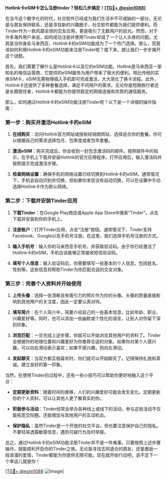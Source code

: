 **Hotlink卡eSIM卡怎么注册tinder？轻松几步搞定！[[TG💪+ @esim1088](https://t.me/s/esim1088)]**

在当今这个数字化的时代，社交软件已经成为我们生活中不可或缺的一部分。无论是与朋友保持联系，还是寻找新的兴趣圈子，社交软件都能为我们提供便利。而Tinder作为一款风靡全球的交友应用，更是吸引了无数用户的目光。然而，对于许多海外用户来说，如何成功注册并使用Tinder却成了一个让人头疼的问题。尤其是当你身处马来西亚，Hotlink卡的eSIM功能成为了一个热门选择。那么，究竟该如何利用Hotlink卡的eSIM功能来注册Tinder呢？接下来，就让我们一步步揭开这个谜题。

首先，我们需要了解什么是Hotlink卡以及它的eSIM功能。Hotlink是马来西亚一家知名的电信运营商，它提供的eSIM服务为用户带来了极大的便利。相比传统的实体SIM卡，eSIM无需物理插入手机即可完成激活，大大简化了换卡流程。此外，Hotlink卡还提供了多种套餐选择，满足不同用户的需求。无论你是短期旅行者还是长期居住者，Hotlink卡都能为你提供稳定的网络连接和优质的通信服务。

那么，如何通过Hotlink卡的eSIM功能注册Tinder呢？以下是一个详细的操作指南：

### 第一步：购买并激活Hotlink卡的eSIM

1. **在线购买**：访问Hotlink官方网站或授权经销商网站，选择适合你的套餐。你可以根据自己的需求选择包月、包季度或者包年套餐。
   
2. **激活eSIM**：购买完成后，你会收到一封包含激活码的邮件。按照邮件中的指示，在手机上下载并安装Hotlink的官方应用程序。打开应用后，输入激活码并按照提示完成激活步骤。

3. **检查网络设置**：确保手机的网络设置已经切换到Hotlink卡的eSIM。通常情况下，手机会自动识别并切换，但如果你发现没有自动切换，可以在设置中手动选择Hotlink卡作为默认网络。

### 第二步：下载并安装Tinder应用

1. **下载Tinder**：在Google Play商店或Apple App Store中搜索“Tinder”，点击下载并安装到你的手机上。

2. **注册账户**：打开Tinder应用，点击“注册”按钮。通常情况下，Tinder支持Facebook、Google以及手机号注册。在这里，我们选择手机号注册的方式。

3. **输入手机号**：输入你的马来西亚手机号，并获取验证码。由于你已经激活了Hotlink卡的eSIM，手机应该能够正常接收短信验证码。

4. **填写个人信息**：输入验证码后，你需要填写一些基本的个人信息，包括姓名、性别等。这些信息将帮助Tinder为你匹配合适的交友对象。

### 第三步：完善个人资料并开始使用

1. **上传头像**：选择一张清晰且有吸引力的照片作为你的头像。头像的质量直接影响到其他用户的关注度，因此一定要认真对待。

2. **填写简介**：在个人简介中，简要介绍自己的一些基本信息，比如年龄、职业、兴趣爱好等。同时，也可以添加一些幽默或个性化的语言，让别人对你留下深刻印象。

3. **浏览匹配**：一旦完成上述步骤，你就可以开始浏览其他用户的资料了。Tinder会根据你的地理位置和兴趣爱好为你推荐合适的对象。如果你对某个人感兴趣，可以向右滑动表示喜欢；如果不感兴趣，则向左滑动。

4. **发起聊天**：当双方都互相喜欢时，你们就可以开始聊天了。记得保持礼貌和真诚，建立良好的第一印象。

当然，在使用Tinder的过程中，还有一些小技巧可以帮助你更好地融入这个平台：

- **定期更新资料**：随着时间的推移，人们的兴趣爱好可能会发生变化。定期更新你的个人资料，可以让其他人更了解真实的你。
  
- **积极参与活动**：Tinder经常会举办各种线上或线下的活动，参与这些活动不仅能拓宽交际圈，还能增加与其他用户的互动机会。

- **保护隐私**：虽然Tinder是一个开放的社交平台，但也要注意保护自己的隐私。不要轻易透露敏感信息，遇到可疑行为及时举报。

总之，通过Hotlink卡的eSIM功能注册Tinder并不是一件难事。只要按照上述步骤操作，就能顺利开启你的Tinder之旅。无论是寻找志同道合的朋友，还是邂逅一段浪漫的爱情，Tinder都能为你提供无限可能。现在就开始行动吧，说不定下一个幸运儿就是你！

[[TG💪+ @esim1088](https://t.me/s/esim1088) ![Image](https://i.postimg.cc/4NQfJmqS/Snipaste-2025-05-13-00-14-12.png)]